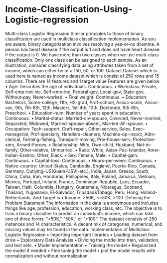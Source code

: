 # Income-Classification-Using-Logistic-regression
Multi-class Logistic Regression
Similar principles to those of binary classification are used in multiclass classification implementation. As you are aware, binary categorization involves resolving a yes-or-no dilemma. A person has heart disease if the output is 1 and does not have heart disease if the output is 0.
We have more than two classes when we use multi-class classification. Only one class can be assigned to each sample. As an illustration, consider classifying data using attributes taken from a set of income, which can either be of a 150, 50, or 100.
Dataset 
Dataset which is used here is named as Income dataset which is consist of 250 rows and 15 columns. There are 14 features and 1 target value
Features are given below
•	Age: Describes the age of individuals. Continuous.
•	Workclass: Private, Self-emp-not-inc, Self-emp-inc, Federal-gov, Local-gov, State-gov, Without-pay, Never-worked.
•	Final weight: Continuous.
•	Education: Bachelors, Some-college, 11th, HS-grad, Prof-school, Assoc-acdm, Assoc-voc, 9th, 7th-8th, 12th, Masters, 1st-4th, 10th, Doctorate, 5th-6th, Preschool.
•	Education-num: Number of years spent in education. Continuous.
•	Marital-status: Married-civ-spouse, Divorced, Never-married, Separated, Widowed, Married-spouse-absent, Married-AF-spouse.
•	Occupation: Tech-support, Craft-repair, Other-service, Sales, Exec-managerial, Prof-specialty, Handlers-cleaners, Machine-op-inspct, Adm-clerical, Farming-fishing, Transport-moving, Priv-house-serv, Protective-serv, Armed-Forces.
•	Relationship: Wife, Own-child, Husband, Not-in-family, Other-relative, Unmarried.
•	Race: White, Asian-Pac-Islander, Amer-Indian-Eskimo, Other, Black.
•	Sex: Female, Male.
•	Capital-gain: Continuous.
•	Capital-loss: Continuous.
•	Hours-per-week: Continuous.
•	Native-country: United-States, Cambodia, England, Puerto-Rico, Canada, Germany, Outlying-US(Guam-USVI-etc.), India, Japan, Greece, South, China, Cuba, Iran, Honduras, Philippines, Italy, Poland, Jamaica, Vietnam, Mexico, Portugal, Ireland, France, Dominican-Republic, Laos, Ecuador, Taiwan, Haiti, Columbia, Hungary, Guatemala, Nicaragua, Scotland, Thailand, Yugoslavia, El-Salvador, Trinadad&Tobago, Peru, Hong, Holand-Netherlands.
And Target is 
•	Income: >50K, <=50K, >100.
Defining the Problem Statement
The information in the data is anonymous and includes things like age, profession, education, working class, etc. The objective is to train a binary classifier to predict an individual's income, which can take one of three forms: ">50K," "50K," or ">100." The dataset consists of 250 instances and 14 characteristics. A decent mix of categories, numerical, and missing values may be found in the data.
Implementation of Multiclass Logistic Regression
•	Importing important libraries 
•	Loading dataset from drive
•	Exploratory Data Analysis
•	Dividing the model into train, validation, and test sets.
•	Model Implementation
•	Training the model
•	Regularized the model if needed
•	Fine tuning the model
•	plot the model results with normalization and without normalization.

